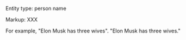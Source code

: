 Entity type: person name

Markup: <name>XXX</name> 

For example, "Elon Musk has three wives". "<name>Elon</name> <name>Musk</name> has three wives."
